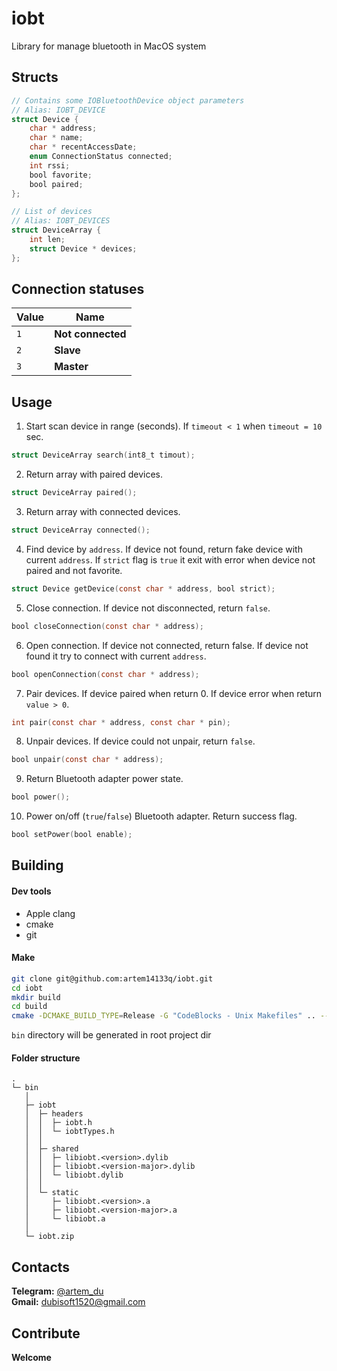 # iobt
Library for manage bluetooth in MacOS system

## Structs

```objectivec
// Contains some IOBluetoothDevice object parameters
// Alias: IOBT_DEVICE
struct Device {
    char * address;
    char * name;
    char * recentAccessDate;
    enum ConnectionStatus connected;
    int rssi;
    bool favorite; 
    bool paired; 
};

// List of devices
// Alias: IOBT_DEVICES
struct DeviceArray {
    int len;
    struct Device * devices;
};
```

## Connection statuses

| Value | Name              |
| ----- | ----------------- |
| `1`   | **Not connected** |
| `2`   | **Slave**         |
| `3`   | **Master**        |


## Usage

1. Start scan device in range (seconds). If `timeout < 1` when `timeout = 10` sec.
```objectivec
struct DeviceArray search(int8_t timout);
```

2. Return array with paired devices.
```objectivec
struct DeviceArray paired();
```

3. Return array with connected devices.
```objectivec
struct DeviceArray connected();
```

4. Find device by `address`. If device not found, return fake device with current `address`.
   If `strict` flag is `true` it exit with error when device not paired and not favorite.
```objectivec
struct Device getDevice(const char * address, bool strict);
```

5. Close connection. If device not disconnected, return `false`.
```objectivec
bool closeConnection(const char * address);
```

6. Open connection. If device not connected, return false. If device not found it try to connect with current `address`.
```objectivec
bool openConnection(const char * address);
```

7. Pair devices. If device paired when return 0. If device error when return `value > 0`.
```objectivec
int pair(const char * address, const char * pin);
```

8. Unpair devices. If device could not unpair, return `false`.
```objectivec
bool unpair(const char * address);
```

9. Return Bluetooth adapter power state.
```objectivec
bool power();
```

10. Power on/off (`true`/`false`) Bluetooth adapter. Return success flag.
```objectivec
bool setPower(bool enable);
```

## Building

#### Dev tools

* Apple clang
* cmake
* git

#### Make

```zsh
git clone git@github.com:artem14133q/iobt.git
cd iobt
mkdir build
cd build
cmake -DCMAKE_BUILD_TYPE=Release -G "CodeBlocks - Unix Makefiles" .. --build . --target all -- -j 1
```

`bin` directory will be generated in root project dir 

#### Folder structure

```
.
└─ bin
   │
   ├─ iobt
   │  ├─ headers
   │  │  ├─ iobt.h
   │  │  └─ iobtTypes.h
   │  │
   │  ├─ shared
   │  │  ├─ libiobt.<version>.dylib
   │  │  ├─ libiobt.<version-major>.dylib
   │  │  └─ libiobt.dylib
   │  │
   │  └─ static
   │     ├─ libiobt.<version>.a
   │     ├─ libiobt.<version-major>.a
   │     └─ libiobt.a
   │  
   └─ iobt.zip
```

## Contacts

**Telegram:** <a href="https://t.me/artem14133q">@artem_du</a> <br>
**Gmail:** <a href="mailto:dubisoft1520@gmail.com">dubisoft1520@gmail.com</a>

## Contribute

**Welcome**
